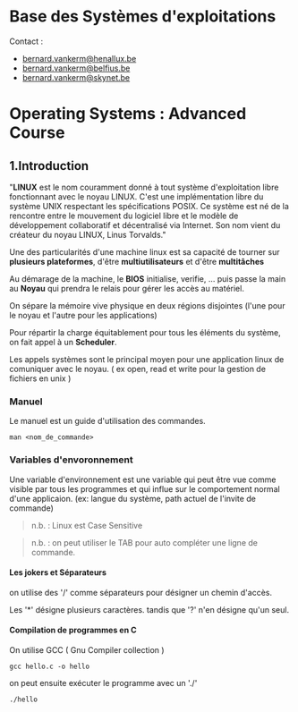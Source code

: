 # Base des Systèmes d'exploitations

Contact : 

* bernard.vankerm@henallux.be
* bernard.vankerm@belfius.be
* bernard.vankerm@skynet.be

# Operating Systems : Advanced Course

## 1.Introduction

"**LINUX** est le nom couramment donné à tout système d'exploitation libre fonctionnant avec le noyau LINUX. C'est une implémentation libre du système UNIX respectant les spécifications POSIX. Ce système est né de la rencontre entre le mouvement du logiciel libre et le modèle de développement collaboratif et décentralisé via Internet. Son nom vient du créateur du noyau LINUX, Linus Torvalds."

Une des particularités d'une machine linux est sa capacité de tourner sur **plusieurs plateformes**, d'être **multiutilisateurs** et d'être **multitâches**

Au démarage de la machine, le **BIOS** initialise, verifie, ... puis passe la main au **Noyau** qui prendra le relais pour gérer les accès au matériel.

On sépare la mémoire vive physique en deux régions disjointes (l'une pour le noyau et l'autre pour les applications) 

Pour répartir la charge équitablement pour tous les éléments du système, on fait appel à un **Scheduler**. 

Les appels systèmes sont le principal moyen pour une application linux de comuniquer avec le noyau. ( ex open, read et write pour la gestion de fichiers en unix )

### Manuel

Le manuel est un guide d'utilisation des commandes. 

``` 
man <nom_de_commande>
```

### Variables d'envoronnement
Une variable d'environnement est une variable qui peut être vue comme visible par tous les programmes et qui influe sur le comportement normal d'une applicaion. (ex: langue du système, path actuel de l'invite de commande)

> n.b. : Linux est Case Sensitive 

> n.b. : on peut utiliser le TAB pour auto compléter une ligne de commande.

#### Les jokers et Séparateurs

on utilise des '/' comme séparateurs pour désigner un chemin d'accès. 
 
Les '*' désigne plusieurs caractères. tandis que '?' n'en désigne qu'un seul. 

#### Compilation de programmes en C

On utilise GCC ( Gnu Compiler collection )

```
gcc hello.c -o hello
```

on peut ensuite exécuter le programme avec un './'

```
./hello
```
